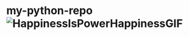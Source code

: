 # my-python-repo ![HappinessIsPowerHappinessGIF](https://user-images.githubusercontent.com/99003062/229266969-f992b848-a73e-4db3-a465-cd14b270540b.gif)
